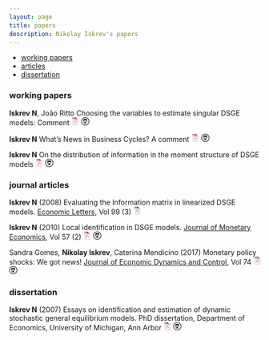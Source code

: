 ```yaml
---
layout: page
title: papers
description: Nikolay Iskrev's papers
---
```


<div class="navbar">
    <div class="navbar-inner">
        <ul class="nav">
            <li><a href="#techreports">working papers</a></li>        
            <li><a href="#articles">articles</a></li>
            <li><a href="#thesis">dissertation</a></li>
        </ul>
    </div>
</div>

### <a name="techreports"></a>working papers

**Iskrev N**, João Ritto Choosing the variables to estimate singular DSGE models: Comment
[![pdf](icons16/pdf-icon.png)](../assets/papers/Canova_et_al_Comment.pdf)
[![GitHub](icons16/github-icon.png)](https://github.com/niskrev/Canova_et_al_Comment)

**Iskrev N** What’s News in Business Cycles? A comment
[![pdf](icons16/pdf-icon.png)](../assets/papers/SGU-Comment.pdf)
[![GitHub](icons16/github-icon.png)](https://github.com/niskrev/SGU-comment)


**Iskrev N** On the distribution of information in the moment structure of DSGE models
[![pdf](icons16/pdf-icon.png)](../assets/papers/Moment-Structure.pdf)
[![GitHub](icons16/github-icon.png)](https://github.com/niskrev/Moment-Structure)



### <a name="articles"></a>journal articles

**Iskrev N** (2008) Evaluating the Information matrix in linearized DSGE models. [Economic Letters](https://www.journals.elsevier.com/economics-letters), Vol 99 (3)
[![pdf](icons16/pdf-icon.png)](../assets/papers/FIM.pdf)

**Iskrev N** (2010) Local identification in DSGE models. [Journal of Monetary Economics](http://www.sciencedirect.com/science/journal/03043932), Vol 57 (2)
[![pdf](icons16/pdf-icon.png)](../assets/papers/Local_identification.pdf)
[![GitHub](icons16/github-icon.png)](https://github.com/niskrev/Local_identification)

Sandra Gomes, **Nikolay Iskrev**, Caterina Mendicino (2017) Monetary policy shocks: We got news! [Journal of Economic Dynamics and Control](http://www.sciencedirect.com/science/journal/01651889), Vol 74 [![pdf](icons16/pdf-icon.png)](../assets/papers/News.pdf)
[![GitHub](icons16/github-icon.png)](https://github.com/niskrev/News)



### <a name="thesis"></a>dissertation

**Iskrev N** (2007) Essays on identification and estimation of dynamic stochastic general equilibrium models.  PhD dissertation, Department of Economics,
University of Michigan, Ann Arbor
[![pdf](icons16/pdf-icon.png)](../assets/papers/Thesis.pdf)
[![GitHub](icons16/github-icon.png)](https://github.com/niskrev/Thesis)
